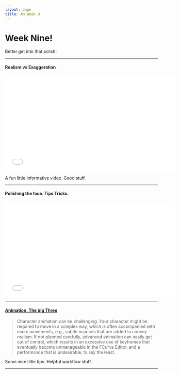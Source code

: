 ```yaml
---
layout: page
title: AM Week 9
---
```


# Week Nine!

Better get into that polish!

----

#### Realism vs Exaggeration

<div class="js-video [vimeo, widescreen]"><iframe width="560" height="315" src="//www.youtube.com/embed/wjScTWE6UEA" frameborder="0" allowfullscreen></iframe></div>

A fun little informative video. Good stuff.

----

#### Polishing the face. Tips Tricks.

<div class="js-video [vimeo, widescreen]"><iframe width="560" height="315" src="//www.youtube.com/embed/R9TDwH32uLY" frameborder="0" allowfullscreen></iframe></div>

----

#### [Animation. The big Three](http://blog.digitaltutors.com/big-three-character-animation/)

>Character animation can be challenging. Your character might be required to move in a complex way, which is often accompanied with micro movements, e.g., subtle nuances that are added to convey realism. If not planned carefully, advanced animation can easily get out of control, which results in an excessive use of keyframes that eventually become unmanageable in the FCurve Editor, and a performance that is undesirable, to say the least.

Some nice little tips. Helpful workflow stuff.

----